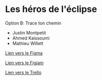 # Les héros de l'éclipse

Option B: Trace ton chemin


- Justin Montpetit
- Ahmed Kaissoumi
- Mathieu Willett

[Lien vers le Figma](https://www.figma.com/design/r6R9Jj0nzHcH17XgecL28C/Moodboard---Projet-Final-Web?node-id=0-1&t=yJZNxXGZp3xeS3Ml-1)

[Lien vers le Figjam](https://www.figma.com/board/pSnzlmNfXgh5fu7t3eoll6/Untitled?node-id=0-1&t=72GbpNiPsupXsr90-1)

[Lien vers le Trello](https://trello.com/invite/b/68f6d00a9f2320304ab687d7/ATTI94cd9c98da79e3d3e255456553100463AE9AE560/trelloprojetfinalweb)
